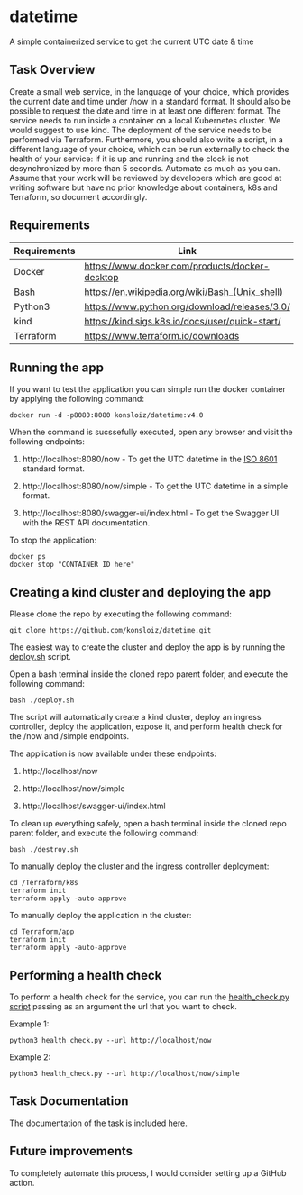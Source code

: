 # datetime
A simple containerized service to get the current UTC date &amp; time

## Task Overview 

Create a small web service, in the language of your choice, which provides the current date and time under /now in a standard format. It should also be possible to request the date and time in at least one different format. The service needs to run inside a container on a local Kubernetes cluster. We would suggest to use kind. The deployment of the service needs to be performed via Terraform. Furthermore, you should also write a script, in a different language of your choice, which can be run externally to check the health of your service: if it is up and running and the clock is not desynchronized by more than 5 seconds. Automate as much as you can. Assume that your work will be reviewed by developers which are good at writing software but have no prior knowledge about containers, k8s and Terraform, so document accordingly.

## Requirements

| Requirements | Link                                            |
|--------------|-------------------------------------------------|
| Docker       | https://www.docker.com/products/docker-desktop  |
| Bash         | https://en.wikipedia.org/wiki/Bash_(Unix_shell) |
| Python3      | https://www.python.org/download/releases/3.0/   |
| kind         | https://kind.sigs.k8s.io/docs/user/quick-start/ |
| Terraform    | https://www.terraform.io/downloads              |

## Running the app

If you want to test the application you can simple run the docker container by applying the following command:

```
docker run -d -p8080:8080 konsloiz/datetime:v4.0
```

When the command is sucssefully executed, open any browser and visit the following endpoints:

1. http://localhost:8080/now - To get the UTC datetime in the [ISO 8601](https://en.wikipedia.org/wiki/ISO_8601) standard format.

2. http://localhost:8080/now/simple - To get the UTC datetime in a simple format.

3. http://localhost:8080/swagger-ui/index.html - To get the Swagger UI with the REST API documentation.

To stop the application:

```
docker ps
docker stop "CONTAINER ID here"
```

## Creating a kind cluster and deploying the app

Please clone the repo by executing the following command:

```
git clone https://github.com/konsloiz/datetime.git
```

The easiest way to create the cluster and deploy the app is by running the [deploy.sh](https://github.com/konsloiz/datetime/blob/main/deploy.sh) script.

Open a bash terminal inside the cloned repo parent folder, and execute the following command:

```
bash ./deploy.sh
```

The script will automatically create a kind cluster, deploy an ingress controller, deploy the application, expose it, and perform health check for the /now and /simple endpoints.

The application is now available under these endpoints:

1. http://localhost/now

2. http://localhost/now/simple

3. http://localhost/swagger-ui/index.html


To clean up everything safely, open a bash terminal inside the cloned repo parent folder, and execute the following command:

```
bash ./destroy.sh
```

To manually deploy the cluster and the ingress controller deployment:

```
cd /Terraform/k8s
terraform init
terraform apply -auto-approve
```
To manually deploy the application in the cluster:

```
cd Terraform/app
terraform init
terraform apply -auto-approve
```

## Performing a health check

To perform a health check for the service, you can run the [health_check.py script](https://github.com/konsloiz/datetime/blob/main/health_check.py) passing as an argument the url that you want to check.

Example 1:
```
python3 health_check.py --url http://localhost/now
```

Example 2:
```
python3 health_check.py --url http://localhost/now/simple
```


## Task Documentation

The documentation of the task is included [here](https://github.com/konsloiz/datetime/blob/main/DOCUMENTATION.md).

## Future improvements

To completely automate this process, I would consider setting up a GitHub action.
